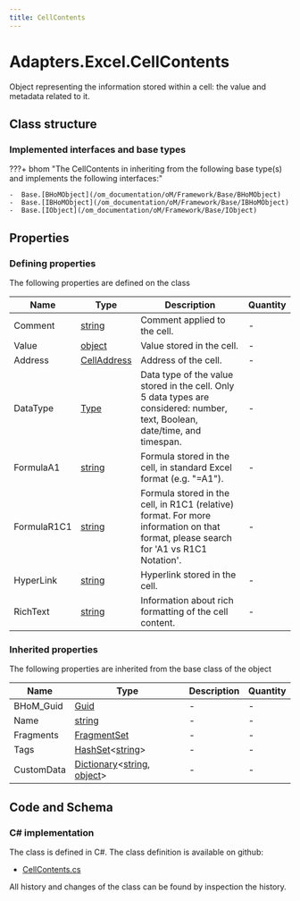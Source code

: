 ```yaml
---
title: CellContents
---
```


# Adapters.Excel.CellContents

Object representing the information stored within a cell: the value and metadata related to it.

## Class structure

### Implemented interfaces and base types

???+ bhom "The CellContents in inheriting from the following base type(s) and implements the following interfaces:"

    -  Base.[BHoMObject](/om_documentation/oM/Framework/Base/BHoMObject)
    -  Base.[IBHoMObject](/om_documentation/oM/Framework/Base/IBHoMObject)
    -  Base.[IObject](/om_documentation/oM/Framework/Base/IObject)


## Properties



### Defining properties

The following properties are defined on the class

| Name             | Type             | Description      | Quantity         |
|------------------|------------------|------------------|------------------|
| Comment | [string](https://learn.microsoft.com/en-us/dotnet/api/System.String?view=netstandard-2.0) | Comment applied to the cell. | - |
| Value | [object](https://learn.microsoft.com/en-us/dotnet/api/System.Object?view=netstandard-2.0) | Value stored in the cell. | - |
| Address | [CellAddress](/om_documentation/oM/Adapter/Adapters/Excel/CellAddress) | Address of the cell. | - |
| DataType | [Type](https://learn.microsoft.com/en-us/dotnet/api/System.Type?view=netstandard-2.0) | Data type of the value stored in the cell. Only 5 data types are considered: number, text, Boolean, date/time, and timespan. | - |
| FormulaA1 | [string](https://learn.microsoft.com/en-us/dotnet/api/System.String?view=netstandard-2.0) | Formula stored in the cell, in standard Excel format (e.g. "=A1"). | - |
| FormulaR1C1 | [string](https://learn.microsoft.com/en-us/dotnet/api/System.String?view=netstandard-2.0) | Formula stored in the cell, in R1C1 (relative) format. For more information on that format, please search for 'A1 vs R1C1 Notation'. | - |
| HyperLink | [string](https://learn.microsoft.com/en-us/dotnet/api/System.String?view=netstandard-2.0) | Hyperlink stored in the cell. | - |
| RichText | [string](https://learn.microsoft.com/en-us/dotnet/api/System.String?view=netstandard-2.0) | Information about rich formatting of the cell content. | - |


### Inherited properties
The following properties are inherited from the base class of the object

| Name             | Type             | Description      | Quantity         |
|------------------|------------------|------------------|------------------|
| BHoM_Guid | [Guid](https://learn.microsoft.com/en-us/dotnet/api/System.Guid?view=netstandard-2.0) | - | - |
| Name | [string](https://learn.microsoft.com/en-us/dotnet/api/System.String?view=netstandard-2.0) | - | - |
| Fragments | [FragmentSet](/om_documentation/oM/Framework/Base/FragmentSet) | - | - |
| Tags | [HashSet](https://learn.microsoft.com/en-us/dotnet/api/System.Collections.Generic.HashSet-1?view=netstandard-2.0)&lt;[string](https://learn.microsoft.com/en-us/dotnet/api/System.String?view=netstandard-2.0)&gt; | - | - |
| CustomData | [Dictionary](https://learn.microsoft.com/en-us/dotnet/api/System.Collections.Generic.Dictionary-2?view=netstandard-2.0)&lt;[string](https://learn.microsoft.com/en-us/dotnet/api/System.String?view=netstandard-2.0), [object](https://learn.microsoft.com/en-us/dotnet/api/System.Object?view=netstandard-2.0)&gt; | - | - |


## Code and Schema

### C# implementation

The class is defined in C#. The class definition is available on github:

- [CellContents.cs](https://github.com/BHoM/Excel_Toolkit/blob/develop/Excel_oM/ClosedXML/CellContents.cs)

All history and changes of the class can be found by inspection the history.
